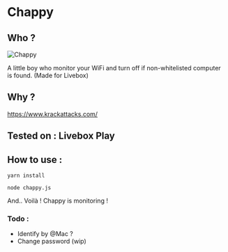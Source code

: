 # Chappy

## Who ?
![Chappy](https://image.noelshack.com/fichiers/2017/42/2/1508256935-screen-shot-2017-10-17-at-18-03-24.png)

A little boy who monitor your WiFi and turn off if non-whitelisted computer is found. (Made for Livebox)

## Why ?

https://www.krackattacks.com/

## Tested on : Livebox Play

## How to use :
```
yarn install
```

```
node chappy.js
```

And.. Voilà ! Chappy is monitoring !

### Todo :
- Identify by @Mac ?
- Change password (wip)
